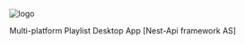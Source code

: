 ![logo](http://ex001.nest-api.com/wp-content/uploads/2019/03/moodLogo.png)

Multi-platform Playlist Desktop App [Nest-Api framework AS]
